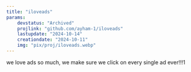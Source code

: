 ```yaml
---
title: "iloveads"
params:
    devstatus: "Archived"
    projlink: "github.com/ayham-1/iloveads"
    lastupdate: "2024-10-14"
    creationdate: "2024-10-11"
    img: "pix/proj/iloveads.webp"
---
```


we love ads so much, we make sure we click on every single ad ever!!!1

